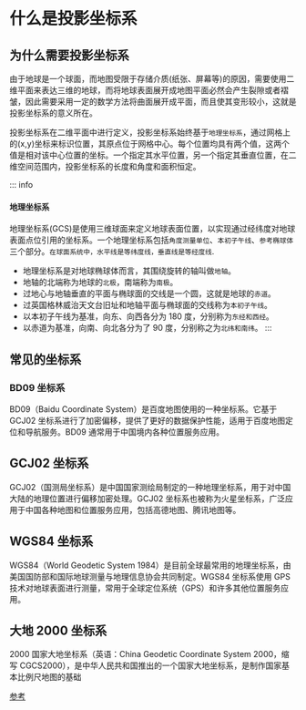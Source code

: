 # 什么是投影坐标系

## 为什么需要投影坐标系

由于地球是一个球面，而地图受限于存储介质(纸张、屏幕等)的原因，需要使用二维平面来表达三维的地球，而将地球表面展开成地图平面必然会产生裂隙或者褶皱，因此需要采用一定的数学方法将曲面展开成平面，而且使其变形较小，这就是投影坐标系的意义所在。

投影坐标系在二维平面中进行定义，投影坐标系始终基于`地理坐标系`，通过网格上的(x,y)坐标来标识位置，其原点位于网格中心。每个位置均具有两个值，这两个值是相对该中心位置的坐标。一个指定其水平位置，另一个指定其垂直位置，在二维空间范围内，投影坐标系的长度和角度和面积恒定。

::: info

#### 地理坐标系

地理坐标系(GCS)是使用三维球面来定义地球表面位置，以实现通过经纬度对地球表面点位引用的坐标系。一个地理坐标系包括`角度测量单位`、`本初子午线`、`参考椭球体`三个部分。`在球面系统中，水平线是等纬度线，垂直线是等经度线`.

- 地理坐标系是对地球椭球体而言，其围绕旋转的轴叫做`地轴`。
- 地轴的北端称为地球的`北极`，南端称为`南极`。
- 过地心与地轴垂直的平面与椭球面的交线是一个圆，这就是地球的`赤道`。
- 过英国格林威治天文台旧址和地轴平面与椭球面的交线称为`本初子午线`。
- 以本初子午线为基准，向东、向西各分为 180 度，分别称为`东经和西经`。
- 以赤道为基准，向南、向北各分为了 90 度，分别称之为`北纬和南纬`。
  :::

## 常见的坐标系

### BD09 坐标系

BD09（Baidu Coordinate System）是百度地图使用的一种坐标系。它基于 GCJ02 坐标系进行了加密偏移，提供了更好的数据保护性能，适用于百度地图定位和导航服务。BD09 通常用于中国境内各种位置服务应用。

## GCJ02 坐标系

GCJ02（国测局坐标系）是中国国家测绘局制定的一种地理坐标系，用于对中国大陆的地理位置进行偏移加密处理。GCJ02 坐标系也被称为火星坐标系，广泛应用于中国各种地图和位置服务应用，包括高德地图、腾讯地图等。

## WGS84 坐标系

WGS84（World Geodetic System 1984）是目前全球最常用的地理坐标系，由美国国防部和国际地球测量与地理信息协会共同制定。WGS84 坐标系使用 GPS 技术对地球表面进行测量，常用于全球定位系统（GPS）和许多其他位置服务应用。

## 大地 2000 坐标系

2000 国家大地坐标系（英语：China Geodetic Coordinate System 2000，缩写 CGCS2000），是中华人民共和国推出的一个国家大地坐标系，是制作国家基本比例尺地图的基础

[参考](https://zhuanlan.zhihu.com/p/657968838)
